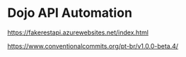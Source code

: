 # Dojo API Automation

https://fakerestapi.azurewebsites.net/index.html

https://www.conventionalcommits.org/pt-br/v1.0.0-beta.4/
